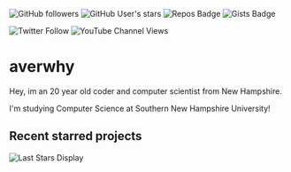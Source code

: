 ![GitHub followers](https://img.shields.io/github/followers/averwhy?style=flat-square)
![GitHub User's stars](https://img.shields.io/github/stars/averwhy?affiliations=OWNER%2CCOLLABORATOR%2CORGANIZATION_MEMBER&style=flat-square)
![Repos Badge](https://badges.pufler.dev/repos/averwhy?style=flat-square)
![Gists Badge](https://badges.pufler.dev/gists/averwhy?style=flat-square)


![Twitter Follow](https://img.shields.io/twitter/follow/averwhy2?style=social)
![YouTube Channel Views](https://img.shields.io/youtube/channel/views/UCJvLjZ1F0VoNLC3t_bu5klw?style=social)

# averwhy
Hey, im an 20 year old coder and computer scientist from New Hampshire.

I'm studying Computer Science at Southern New Hampshire University!

## Recent starred projects
![Last Stars Display](https://badges.pufler.dev/last-stars/averwhy?count=9&padding=15&perRow=3)
